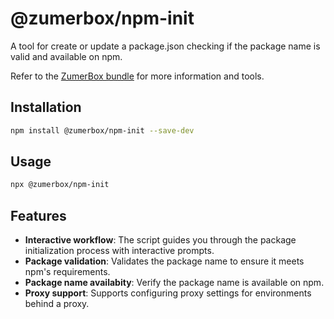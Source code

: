 # @zumerbox/npm-init

A tool for create or update a package.json checking if the package name is valid and available on npm.

Refer to the [ZumerBox bundle](https://github.com/zumerlab/zumerbox) for more information and tools.

## Installation

```bash
npm install @zumerbox/npm-init --save-dev
```

## Usage

```bash
npx @zumerbox/npm-init
```

## Features

- **Interactive workflow**: The script guides you through the package initialization process with interactive prompts.
- **Package validation**: Validates the package name to ensure it meets npm's requirements.
- **Package name availabity**: Verify the package name is available on npm.
- **Proxy support**: Supports configuring proxy settings for environments behind a proxy.

